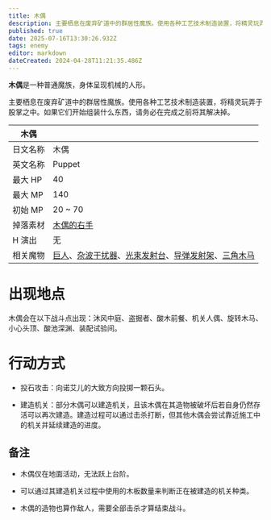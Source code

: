 ```yaml
---
title: 木偶
description: 主要栖息在废弃矿道中的群居性魔族。使用各种工艺技术制造装置，将精灵玩弄于股掌之中。
published: true
date: 2025-07-16T13:30:26.932Z
tags: enemy
editor: markdown
dateCreated: 2024-04-28T11:21:35.486Z
---
```


**木偶**是一种普通魔族，身体呈现机械的人形。

主要栖息在废弃矿道中的群居性魔族。使用各种工艺技术制造装置，将精灵玩弄于股掌之中。如果它们开始组装什么东西，请务必在完成之前将其解决掉。

<!-- 在这里放置图像 -->

| 木偶 ||
| - | - |
| 日文名称 | <span lang="ja">木偶</span> |
| 英文名称 | Puppet |
| 最大 HP | 40 |
| 最大 MP | 140 |
| 初始 MP | 20 ~ 70 |
| 掉落素材 | [木偶的右手](/zh/item/golem’s-right-hand) |
| H 演出 | 无 |
| 相关魔物 | [巨人](/zh/enemy/giant)、[杂波干扰器](/zh/enemy/rainmaker)、[光束发射台](/zh/enemy/laser)、[导弹发射架](/zh/enemy/missile-launcher)、[三角木马](/zh/enemy/wooden-horse) |

# 出现地点

木偶会在以下战斗点出现：沐风中庭、盗掘者、酸木前餐、机关人偶、旋转木马、小心头顶、酸池深渊、装配试验间。

# 行动方式

- 投石攻击：向诺艾儿的大致方向投掷一颗石头。

- 建造机关：部分木偶可以建造机关，且该木偶在其造物被破坏后若自身仍然存活可以再次建造。建造过程可以通过击杀打断，但其他木偶会尝试靠近施工中的机关并延续建造的进度。

## 备注

- 木偶仅在地面活动，无法跃上台阶。

- 可以通过其建造机关过程中使用的木板数量来判断正在被建造的机关种类。

- 木偶的造物也算作敌人，需要全部击杀才算结束战斗。

